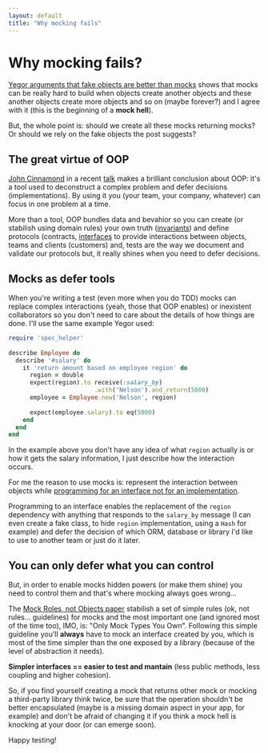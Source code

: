 ```yaml
---
layout: default
title: "Why mocking fails"
---
```


# Why mocking fails?

[Yegor arguments that fake objects are better than mocks](http://www.yegor256.com/2014/09/23/built-in-fake-objects.html) shows that mocks can be really hard to build when objects create another objects and these another objects create more objects and so on (maybe forever?) and I agree with it (this is the beginning of a **mock hell**).

But, the whole point is: should we create all these mocks returning mocks? Or should we rely on the fake objects the post suggests?

## The great virtue of OOP

[John Cinnamond](https://twitter.com/jcinnamond) in a recent [talk](http://brightonruby.com/2016/the-point-of-objects-john-cinnamond/) makes a brilliant conclusion about OOP: it's a tool used to deconstruct a complex problem and defer decisions (implementations). By using it you (your team, your company, whatever) can focus in one problem at a time.

More than a tool, OOP bundles data and bevahior so you can create (or stabilish using domain rules) your own truth ([invariants](https://en.wikipedia.org/wiki/Class_invariant)) and define protocols (contracts, [interfaces](https://pragprog.com/book/kpiod/interface-oriented-design) to provide interactions between objects, teams and clients (customers) and, tests are the way we document and validate our protocols but, it really shines when you need to defer decisions.

## Mocks as defer tools

When you're writing a test (even more when you do TDD) mocks can replace complex interactions (yeah, those that OOP enables) or inexistent collaborators so you don't need to care about the details of how things are done. I'll use the same example Yegor used:

```ruby
require 'spec_helper'
  
describe Employee do
  describe '#salary' do
    it 'return amount based on employee region' do
      region = double
      expect(region).to receive(:salary_by)
                        .with('Nelson').and_return(5000)
      employee = Employee.new('Nelson', region)
      
      expect(employee.salary).to eq(5000)
    end
  end
end
```

In the example above you don't have any idea of what `region` actually is or how it gets the salary information, I just describe how the interaction occurs.

For me the reason to use mocks is: represent the interaction between objects while [programming for an interface not for an implementation](http://www.artima.com/lejava/articles/designprinciples.html).

Programming to an interface enables the replacement of the `region` dependency with anything that responds to the `salary_by` message (I can even create a fake class, to hide `region` implementation, using a `Hash` for example) and defer the decision of which ORM, database or library I'd like to use to another team or just do it later.

## You can only defer what you can control

But, in order to enable mocks hidden powers (or make them shine) you need to control them and that's where mocking always goes wrong...

The [Mock Roles, not Objects paper](http://www.jmock.org/oopsla2004.pdf) stabilish a set of simple rules (ok, not rules... guidelines) for mocks and the most important one (and ignored most of the time too), IMO, is: "Only Mock Types You Own". Following this simple guideline you'll **always** have to mock an interface created by you, which is most of the time simpler than the one exposed by a library (because of the level of abstraction it needs).

**Simpler interfaces == easier to test and mantain** (less public methods, less coupling and higher cohesion).

So, if you find yourself creating a mock that returns other mock or mocking a third-party library think twice, be sure that the operation shouldn't be better encapsulated (maybe is a missing domain aspect in your app, for example) and don't be afraid of changing it if you think a mock hell is knocking at your door (or can emerge soon).

Happy testing!
